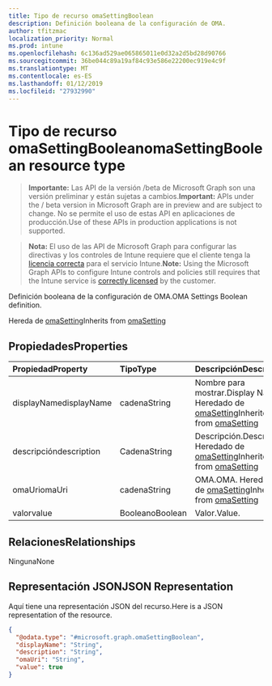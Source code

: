 ```yaml
---
title: Tipo de recurso omaSettingBoolean
description: Definición booleana de la configuración de OMA.
author: tfitzmac
localization_priority: Normal
ms.prod: intune
ms.openlocfilehash: 6c136ad529ae065865011e0d32a2d5bd28d90766
ms.sourcegitcommit: 36be044c89a19af84c93e586e22200ec919e4c9f
ms.translationtype: MT
ms.contentlocale: es-ES
ms.lasthandoff: 01/12/2019
ms.locfileid: "27932990"
---
```

# <a name="omasettingboolean-resource-type"></a><span data-ttu-id="f00d5-103">Tipo de recurso omaSettingBoolean</span><span class="sxs-lookup"><span data-stu-id="f00d5-103">omaSettingBoolean resource type</span></span>

> <span data-ttu-id="f00d5-104">**Importante:** Las API de la versión /beta de Microsoft Graph son una versión preliminar y están sujetas a cambios.</span><span class="sxs-lookup"><span data-stu-id="f00d5-104">**Important:** APIs under the / beta version in Microsoft Graph are in preview and are subject to change.</span></span> <span data-ttu-id="f00d5-105">No se permite el uso de estas API en aplicaciones de producción.</span><span class="sxs-lookup"><span data-stu-id="f00d5-105">Use of these APIs in production applications is not supported.</span></span>

> <span data-ttu-id="f00d5-106">**Nota:** El uso de las API de Microsoft Graph para configurar las directivas y los controles de Intune requiere que el cliente tenga la [licencia correcta](https://go.microsoft.com/fwlink/?linkid=839381) para el servicio Intune.</span><span class="sxs-lookup"><span data-stu-id="f00d5-106">**Note:** Using the Microsoft Graph APIs to configure Intune controls and policies still requires that the Intune service is [correctly licensed](https://go.microsoft.com/fwlink/?linkid=839381) by the customer.</span></span>

<span data-ttu-id="f00d5-107">Definición booleana de la configuración de OMA.</span><span class="sxs-lookup"><span data-stu-id="f00d5-107">OMA Settings Boolean definition.</span></span>

<span data-ttu-id="f00d5-108">Hereda de [omaSetting](../resources/intune-deviceconfig-omasetting.md)</span><span class="sxs-lookup"><span data-stu-id="f00d5-108">Inherits from [omaSetting](../resources/intune-deviceconfig-omasetting.md)</span></span>

## <a name="properties"></a><span data-ttu-id="f00d5-109">Propiedades</span><span class="sxs-lookup"><span data-stu-id="f00d5-109">Properties</span></span>
|<span data-ttu-id="f00d5-110">Propiedad</span><span class="sxs-lookup"><span data-stu-id="f00d5-110">Property</span></span>|<span data-ttu-id="f00d5-111">Tipo</span><span class="sxs-lookup"><span data-stu-id="f00d5-111">Type</span></span>|<span data-ttu-id="f00d5-112">Descripción</span><span class="sxs-lookup"><span data-stu-id="f00d5-112">Description</span></span>|
|:---|:---|:---|
|<span data-ttu-id="f00d5-113">displayName</span><span class="sxs-lookup"><span data-stu-id="f00d5-113">displayName</span></span>|<span data-ttu-id="f00d5-114">cadena</span><span class="sxs-lookup"><span data-stu-id="f00d5-114">String</span></span>|<span data-ttu-id="f00d5-115">Nombre para mostrar.</span><span class="sxs-lookup"><span data-stu-id="f00d5-115">Display Name.</span></span> <span data-ttu-id="f00d5-116">Heredado de [omaSetting](../resources/intune-deviceconfig-omasetting.md)</span><span class="sxs-lookup"><span data-stu-id="f00d5-116">Inherited from [omaSetting](../resources/intune-deviceconfig-omasetting.md)</span></span>|
|<span data-ttu-id="f00d5-117">descripción</span><span class="sxs-lookup"><span data-stu-id="f00d5-117">description</span></span>|<span data-ttu-id="f00d5-118">Cadena</span><span class="sxs-lookup"><span data-stu-id="f00d5-118">String</span></span>|<span data-ttu-id="f00d5-119">Descripción.</span><span class="sxs-lookup"><span data-stu-id="f00d5-119">Description.</span></span> <span data-ttu-id="f00d5-120">Heredado de [omaSetting](../resources/intune-deviceconfig-omasetting.md)</span><span class="sxs-lookup"><span data-stu-id="f00d5-120">Inherited from [omaSetting](../resources/intune-deviceconfig-omasetting.md)</span></span>|
|<span data-ttu-id="f00d5-121">omaUri</span><span class="sxs-lookup"><span data-stu-id="f00d5-121">omaUri</span></span>|<span data-ttu-id="f00d5-122">cadena</span><span class="sxs-lookup"><span data-stu-id="f00d5-122">String</span></span>|<span data-ttu-id="f00d5-123">OMA.</span><span class="sxs-lookup"><span data-stu-id="f00d5-123">OMA.</span></span> <span data-ttu-id="f00d5-124">Heredado de [omaSetting](../resources/intune-deviceconfig-omasetting.md)</span><span class="sxs-lookup"><span data-stu-id="f00d5-124">Inherited from [omaSetting](../resources/intune-deviceconfig-omasetting.md)</span></span>|
|<span data-ttu-id="f00d5-125">valor</span><span class="sxs-lookup"><span data-stu-id="f00d5-125">value</span></span>|<span data-ttu-id="f00d5-126">Booleano</span><span class="sxs-lookup"><span data-stu-id="f00d5-126">Boolean</span></span>|<span data-ttu-id="f00d5-127">Valor.</span><span class="sxs-lookup"><span data-stu-id="f00d5-127">Value.</span></span>|

## <a name="relationships"></a><span data-ttu-id="f00d5-128">Relaciones</span><span class="sxs-lookup"><span data-stu-id="f00d5-128">Relationships</span></span>
<span data-ttu-id="f00d5-129">Ninguna</span><span class="sxs-lookup"><span data-stu-id="f00d5-129">None</span></span>
## <a name="json-representation"></a><span data-ttu-id="f00d5-130">Representación JSON</span><span class="sxs-lookup"><span data-stu-id="f00d5-130">JSON Representation</span></span>
<span data-ttu-id="f00d5-131">Aquí tiene una representación JSON del recurso.</span><span class="sxs-lookup"><span data-stu-id="f00d5-131">Here is a JSON representation of the resource.</span></span>
<!-- {
  "blockType": "resource",
  "@odata.type": "microsoft.graph.omaSettingBoolean"
}
-->
``` json
{
  "@odata.type": "#microsoft.graph.omaSettingBoolean",
  "displayName": "String",
  "description": "String",
  "omaUri": "String",
  "value": true
}
```





